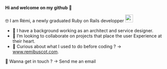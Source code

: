 **Hi and welcome on my github** 👋   


🤓 I am Rémi, a newly graduated Ruby on Rails developper <img src="https://raw.githubusercontent.com/lewagon/fullstack-images/master/uikit/logo.png" width="25" height="25">

- 💬 I have a background working as an architect and service designer.  
- 👯 I’m looking to collaborate on projects that place the user Experience at their heart.  
- 🌱 Curious about what I used to do before coding ? -> www.remibuscot.com. 

📩 Wanna get in touch ? -> Send me an email

